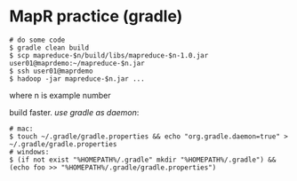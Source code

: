 MapR practice (gradle)
======================
    # do some code
    $ gradle clean build
    $ scp mapreduce-$n/build/libs/mapreduce-$n-1.0.jar user01@maprdemo:~/mapreduce-$n.jar
    $ ssh user01@maprdemo
    $ hadoop -jar mapreduce-$n.jar ...

where n is example number

build faster. *use gradle as daemon*:
    
    # mac:
    $ touch ~/.gradle/gradle.properties && echo "org.gradle.daemon=true" > ~/.gradle/gradle.properties
    # windows:
    $ (if not exist "%HOMEPATH%/.gradle" mkdir "%HOMEPATH%/.gradle") && (echo foo >> "%HOMEPATH%/.gradle/gradle.properties")

